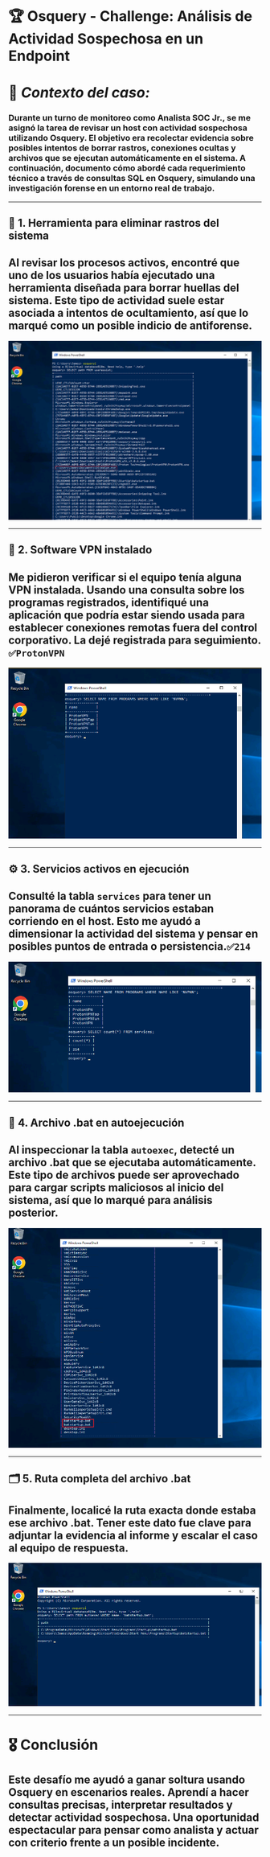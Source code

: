 # 🏆 Osquery - Challenge: Análisis de Actividad Sospechosa en un Endpoint
# 🎯 *Contexto del caso:*

### Durante un turno de monitoreo como Analista SOC Jr., se me asignó la tarea de revisar un host con actividad sospechosa utilizando Osquery. El objetivo era recolectar evidencia sobre posibles intentos de borrar rastros, conexiones ocultas y archivos que se ejecutan automáticamente en el sistema.  A continuación, documento cómo abordé cada requerimiento técnico a través de consultas SQL en Osquery, simulando una investigación forense en un entorno real de trabajo.

---

## 🧹 1. Herramienta para eliminar rastros del sistema
## Al revisar los procesos activos, encontré que uno de los usuarios había ejecutado una herramienta diseñada para borrar huellas del sistema. Este tipo de actividad suele estar asociada a intentos de ocultamiento, así que lo marqué como un posible indicio de antiforense.
![](https://raw.githubusercontent.com/JoshKxng/SOC-Analyst-TryHackMe/refs/heads/main/imagenes/Osquery/2.png)

---

## 🔐 2. Software VPN instalado
## Me pidieron verificar si el equipo tenía alguna VPN instalada. Usando una consulta sobre los programas registrados, identifiqué una aplicación que podría estar siendo usada para establecer conexiones remotas fuera del control corporativo. La dejé registrada para seguimiento. `✅ProtonVPN`
![](https://raw.githubusercontent.com/JoshKxng/SOC-Analyst-TryHackMe/refs/heads/main/imagenes/Osquery/3.png)

---

## ⚙️ 3. Servicios activos en ejecución
## Consulté la tabla `services` para tener un panorama de cuántos servicios estaban corriendo en el host. Esto me ayudó a dimensionar la actividad del sistema y pensar en posibles puntos de entrada o persistencia.`✅214`
![](https://raw.githubusercontent.com/JoshKxng/SOC-Analyst-TryHackMe/refs/heads/main/imagenes/Osquery/4.png)

--- 

## 📄 4. Archivo .bat en autoejecución
## Al inspeccionar la tabla `autoexec`, detecté un archivo .bat que se ejecutaba automáticamente. Este tipo de archivos puede ser aprovechado para cargar scripts maliciosos al inicio del sistema, así que lo marqué para análisis posterior.
![](https://raw.githubusercontent.com/JoshKxng/SOC-Analyst-TryHackMe/refs/heads/main/imagenes/Osquery/5a.png)

---

## 🗂️ 5. Ruta completa del archivo .bat
## Finalmente, localicé la ruta exacta donde estaba ese archivo .bat. Tener este dato fue clave para adjuntar la evidencia al informe y escalar el caso al equipo de respuesta.
![](https://github.com/JoshKxng/SOC-Analyst-TryHackMe/blob/main/imagenes/Osquery/6.png)

---
# 🎖️ Conclusión

## Este desafío me ayudó a ganar soltura usando Osquery en escenarios reales. Aprendí a hacer consultas precisas, interpretar resultados y detectar actividad sospechosa. Una oportunidad espectacular para pensar como analista y actuar con criterio frente a un posible incidente.
